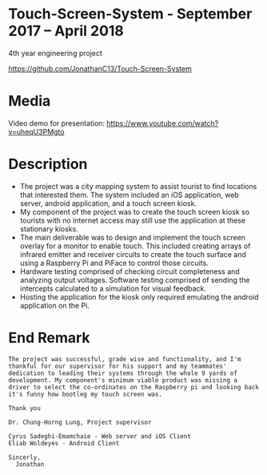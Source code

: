 # Touch-Screen-System - September 2017 – April 2018
4th year engineering project

https://github.com/JonathanC13/Touch-Screen-System

# Media

Video demo for presentation: https://www.youtube.com/watch?v=uheqU3PMgto

# Description

-	The project was a city mapping system to assist tourist to find locations that interested them. The system included an iOS application, web server, android application, and a touch screen kiosk.
-	My component of the project was to create the touch screen kiosk so tourists with no internet access may still use the application at these stationary kiosks.
-	The main deliverable was to design and implement the touch screen overlay for a monitor to enable touch. This included creating arrays of infrared emitter and receiver circuits to create the touch surface and using a Raspberry Pi and PiFace to control those circuits.
-	Hardware testing comprised of checking circuit completeness and analyzing output voltages. Software testing comprised of sending the intercepts calculated to a simulation for visual feedback.
-	Hosting the application for the kiosk only required emulating the android application on the Pi.

# End Remark

    The project was successful, grade wise and functionality, and I'm thankful for our supervisor for his support and my teammates' dedication to leading their systems through the whole 9 yards of development. My component's minimum viable product was missing a driver to select the co-ordinates on the Raspberry pi and looking back it's funny how bootleg my touch screen was.
    
    Thank you
    
    Dr. Chung-Horng Lung, Project supervisor
    
    Cyrus Sadeghi-Emamchaie - Web server and iOS Client
    Eliab Woldeyes - Android Client
    
    Sincerly,
      Jonathan
